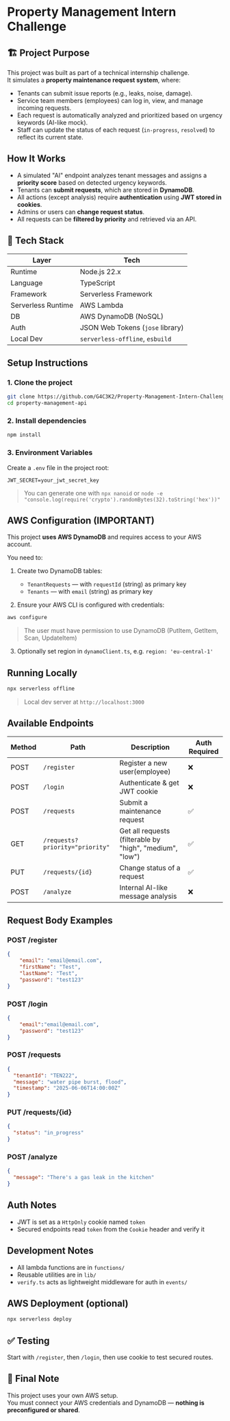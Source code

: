 
# Property Management Intern Challenge

## 🏗️ Project Purpose

This project was built as part of a technical internship challenge.  
It simulates a **property maintenance request system**, where:

- Tenants can submit issue reports (e.g., leaks, noise, damage).
- Service team members (employees) can log in, view, and manage incoming requests.
- Each request is automatically analyzed and prioritized based on urgency keywords (AI-like mock).
- Staff can update the status of each request (`in-progress`, `resolved`) to reflect its current state.

## How It Works

- A simulated "AI" endpoint analyzes tenant messages and assigns a **priority score** based on detected urgency keywords.
- Tenants can **submit requests**, which are stored in **DynamoDB**.
- All actions (except analysis) require **authentication** using **JWT stored in cookies**.
- Admins or users can **change request status**.
- All requests can be **filtered by priority** and retrieved via an API.

## 🧰 Tech Stack

| Layer              | Tech                                    |
|--------------------|-----------------------------------------|
| Runtime            | Node.js 22.x                            |
| Language           | TypeScript                              |
| Framework          | Serverless Framework                    |
| Serverless Runtime | AWS Lambda                              |
| DB                 | AWS DynamoDB (NoSQL)                    |
| Auth               | JSON Web Tokens (`jose` library)        |
| Local Dev          | `serverless-offline`, `esbuild`         |

## Setup Instructions

### 1. Clone the project

```bash
git clone https://github.com/G4C3K2/Property-Management-Intern-Challenge.git
cd property-management-api
```

### 2. Install dependencies

```bash
npm install
```

### 3. Environment Variables

Create a `.env` file in the project root:

```
JWT_SECRET=your_jwt_secret_key
```

> You can generate one with `npx nanoid` or `node -e "console.log(require('crypto').randomBytes(32).toString('hex'))"`

## AWS Configuration (IMPORTANT)

This project **uses AWS DynamoDB** and requires access to your AWS account.

You need to:

1. Create two DynamoDB tables:
   - `TenantRequests` — with `requestId` (string) as primary key
   - `Tenants` — with `email` (string) as primary key

2. Ensure your AWS CLI is configured with credentials:

```bash
aws configure
```

> The user must have permission to use DynamoDB (PutItem, GetItem, Scan, UpdateItem)

3. Optionally set region in `dynamoClient.ts`, e.g. `region: 'eu-central-1'`

## Running Locally

```bash
npx serverless offline
```

> Local dev server at `http://localhost:3000`

## Available Endpoints

| Method | Path                            | Description                                              | Auth Required |
|--------|---------------------------------|----------------------------------------------------------|---------------|
| POST   | `/register`                     | Register a new user(employee)                            | ❌            |
| POST   | `/login`                        | Authenticate & get JWT cookie                            | ❌            |
| POST   | `/requests`                     | Submit a maintenance request                             | ✅            |
| GET    | `/requests?priority="priority"` | Get all requests (filterable by "high", "medium", "low") | ✅            |
| PUT    | `/requests/{id}`                | Change status of a request                               | ✅            |
| POST   | `/analyze`                      | Internal AI-like message analysis                        | ❌            |

## Request Body Examples

### POST /register

```json
{
    "email": "email@email.com",
    "firstName": "Test",
    "lastName": "Test",
    "password": "test123"
}
```

### POST /login

```json
{
    "email":"email@email.com",
    "password": "test123"
}
```

### POST /requests

```json
{
  "tenantId": "TEN222",
  "message": "water pipe burst, flood",
  "timestamp": "2025-06-06T14:00:00Z"
}
```

### PUT /requests/{id}

```json
{
  "status": "in_progress"
}
```

### POST /analyze

```json
{
  "message": "There's a gas leak in the kitchen"
}
```

## Auth Notes

- JWT is set as a `HttpOnly` cookie named `token`
- Secured endpoints read `token` from the `Cookie` header and verify it

## Development Notes

- All lambda functions are in `functions/`
- Reusable utilities are in `lib/`
- `verify.ts` acts as lightweight middleware for auth in `events/`

## AWS Deployment (optional)

```bash
npx serverless deploy
```

## ✅ Testing

Start with `/register`, then `/login`, then use cookie to test secured routes.

## 📌 Final Note

This project uses your own AWS setup.  
You must connect your AWS credentials and DynamoDB — **nothing is preconfigured or shared**.
